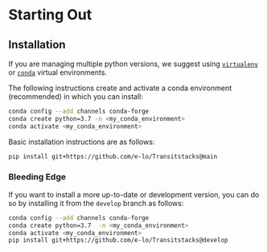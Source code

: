# Starting Out

## Installation

If you are managing multiple python versions, we suggest using [`virtualenv`](https://virtualenv.pypa.io/en/latest/) or
[`conda`](https://conda.io/en/latest/) virtual environments.

The following instructions create and activate a conda environment (recommended) in which you can install:

```bash
conda config --add channels conda-forge
conda create python=3.7 -n <my_conda_environment>
conda activate <my_conda_environment>
```

Basic installation instructions are as follows:

```bash
pip install git+https://github.com/e-lo/Transitstacks@main
```

### Bleeding Edge

If you want to install a more up-to-date or development version, you can do so by installing it from the `develop` branch as follows:

```bash
conda config --add channels conda-forge
conda create python=3.7  -n <my_conda_environment>
conda activate <my_conda_environment>
pip install git+https://github.com/e-lo/Transitstacks@develop
```
